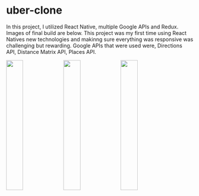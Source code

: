 # uber-clone

In this project, I utilized React Native, multiple Google APIs and Redux. Images of final build are below. This project was my first time using React Natives new technologies and makinng sure everything was responsive was challenging but rewarding. Google APIs that were used were, Directions API, Distance Matrix API, Places API. 

<img align="left" src="https://user-images.githubusercontent.com/67409144/185043499-3f6aab47-f88a-43b9-b79f-d09a6626f8a5.jpeg" width=30% height=30%>

<img align="left" src="https://user-images.githubusercontent.com/67409144/185044214-d4ccc1b3-00b9-44cd-9aa4-92b0a79fadd5.jpeg" width=30% height=30%>

<img align="center" src="https://user-images.githubusercontent.com/67409144/185044224-fc6eb1db-ba21-4cc6-8794-9169de7d088a.jpeg" width=30% height=30%>

